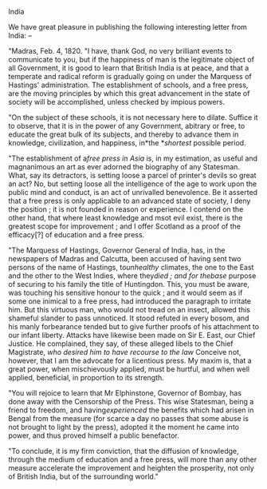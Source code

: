 IndiaWe have great pleasure in publishing the following interesting letter from India: –"Madras, Feb. 4, 1820. "I have, thank God, no very brilliant events to communicate to you, but if the happiness of man is the legitimate object of all Government, it is good to learn that British India is at peace, and that a temperate and radical reform is gradually going on under the Marquess of Hastings' administration. The establishment of schools, and a free press, are the moving principles by which this great advancement in the state of society will be accomplished, unless checked by impious powers."On the subject of these schools, it is not necessary here to dilate. Suffice it to observe, that it is in the power of any Government, abitrary or free, to educate the great bulk of its subjects, and thereby to advance them in knowledge, civilization, and happiness, in*the **shortest*  possible period."The establishment of a*free press in Asia*  is, in my estimation, as useful and magnanimous an art as ever adorned the biography of any Statesman. What, say its detractors, is setting loose a parcel of printer's devils so great an act? No, but setting loose all the intelligence of the age to work upon the public mind and conduct, is an act of unrivalled benevolence. Be it asserted that a free press is only applicable to an advanced state of society, I deny the position ; it is not founded in reason or experience. I contend on the other hand, that where least knowledge and msot evil exist, there is the greatest scope for improvement ; and I offer Scotland as a proof of the efficacy[?] of education and a free press."The Marquess of Hastings, Governor General of India, has, in the newspapers of Madras and Calcutta, been accused of having sent two persons of the name of Hastings, to*unhealthy*  climates, the one to the East and the other to the West Indies, where they*died ; *and for the*base*  purpose of securing to his family the title of Huntingdon. This, you must be aware, was touching his sensitive honour to the quick ; and it would seem as if some one inimical to a free press, had introduced the paragraph to irritate him. But this virtuous man, who would not tread on an insect, allowed this shameful slander to pass unnoticed. It stood refuted in every bosom, and his manly forbearance tended but to give further proofs of his attachment to our infant liberty. Attacks have likewise been made on Sir E. East, our Chief Justice. He complained, they say, of these alleged libels to the Chief Magistrate, *who desired him to have recourse to the law*  Conceive not, however, that I am the advocate for a licentious press. My maxim is, that a great power, when mischievously applied, must be hurtful, and when well applied, beneficial, in proportion to its strength."You will rejoice to learn that Mr Elphinstone, Governor of Bombay, has done away with the Censorship of the Press. This wise Statesman, being a friend to freedom, and having*experienced*  the benefits which had arisen in Bengal from the measure (for scarce a day no passes that some abuse is not brought to light by the press), adopted it the moment he came into power, and thus proved himself a public benefactor."To conclude, it is my firm conviction, that the diffusion of knowledge, through the medium of education and a free press, will more than any other measure accelerate the improvement and heighten the prosperity, not only of British India, but of the surrounding world."
